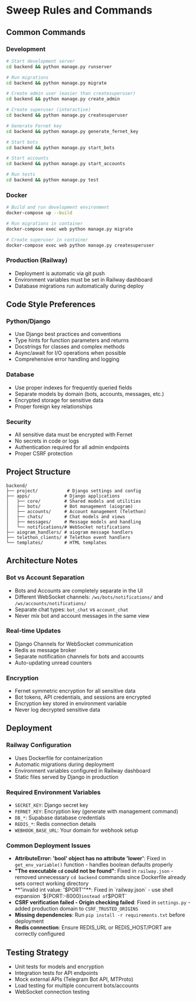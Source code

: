 # Sweep Rules and Commands

## Common Commands

### Development
```bash
# Start development server
cd backend && python manage.py runserver

# Run migrations
cd backend && python manage.py migrate

# Create admin user (easier than createsuperuser)
cd backend && python manage.py create_admin

# Create superuser (interactive)
cd backend && python manage.py createsuperuser

# Generate Fernet key
cd backend && python manage.py generate_fernet_key

# Start bots
cd backend && python manage.py start_bots

# Start accounts
cd backend && python manage.py start_accounts

# Run tests
cd backend && python manage.py test
```

### Docker
```bash
# Build and run development environment
docker-compose up --build

# Run migrations in container
docker-compose exec web python manage.py migrate

# Create superuser in container
docker-compose exec web python manage.py createsuperuser
```

### Production (Railway)
- Deployment is automatic via git push
- Environment variables must be set in Railway dashboard
- Database migrations run automatically during deploy

## Code Style Preferences

### Python/Django
- Use Django best practices and conventions
- Type hints for function parameters and returns
- Docstrings for classes and complex methods
- Async/await for I/O operations when possible
- Comprehensive error handling and logging

### Database
- Use proper indexes for frequently queried fields
- Separate models by domain (bots, accounts, messages, etc.)
- Encrypted storage for sensitive data
- Proper foreign key relationships

### Security
- All sensitive data must be encrypted with Fernet
- No secrets in code or logs
- Authentication required for all admin endpoints
- Proper CSRF protection

## Project Structure

```
backend/
├── project/           # Django settings and config
├── apps/             # Django applications
│   ├── core/         # Shared models and utilities
│   ├── bots/         # Bot management (aiogram)
│   ├── accounts/     # Account management (Telethon)
│   ├── chats/        # Chat models and views
│   ├── messages/     # Message models and handling
│   └── notifications/# WebSocket notifications
├── aiogram_handlers/ # aiogram message handlers
├── telethon_clients/ # Telethon event handlers
└── templates/        # HTML templates
```

## Architecture Notes

### Bot vs Account Separation
- Bots and Accounts are completely separate in the UI
- Different WebSocket channels: `/ws/bots/notifications/` and `/ws/accounts/notifications/`
- Separate chat types: `bot_chat` vs `account_chat`
- Never mix bot and account messages in the same view

### Real-time Updates
- Django Channels for WebSocket communication
- Redis as message broker
- Separate notification channels for bots and accounts
- Auto-updating unread counters

### Encryption
- Fernet symmetric encryption for all sensitive data
- Bot tokens, API credentials, and sessions are encrypted
- Encryption key stored in environment variable
- Never log decrypted sensitive data

## Deployment

### Railway Configuration
- Uses Dockerfile for containerization  
- Automatic migrations during deployment
- Environment variables configured in Railway dashboard
- Static files served by Django in production

### Required Environment Variables
- `SECRET_KEY`: Django secret key
- `FERNET_KEY`: Encryption key (generate with management command)
- `DB_*`: Supabase database credentials
- `REDIS_*`: Redis connection details
- `WEBHOOK_BASE_URL`: Your domain for webhook setup

### Common Deployment Issues
- **AttributeError: 'bool' object has no attribute 'lower'**: Fixed in `get_env_variable()` function - handles boolean defaults properly
- **"The executable `cd` could not be found"**: Fixed in `railway.json` - removed unnecessary `cd backend` commands since Dockerfile already sets correct working directory
- **"invalid int value: '$PORT'"**: Fixed in `railway.json` - use shell expansion `${PORT:-8000}` instead of `$PORT`
- **CSRF verification failed - Origin checking failed**: Fixed in `settings.py` - added production domain to `CSRF_TRUSTED_ORIGINS`
- **Missing dependencies**: Run `pip install -r requirements.txt` before deployment
- **Redis connection**: Ensure REDIS_URL or REDIS_HOST/PORT are correctly configured

## Testing Strategy

- Unit tests for models and encryption
- Integration tests for API endpoints
- Mock external APIs (Telegram Bot API, MTProto)
- Load testing for multiple concurrent bots/accounts
- WebSocket connection testing